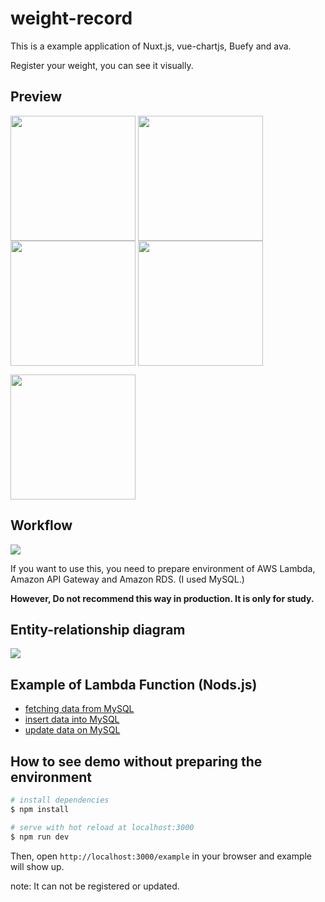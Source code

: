 # weight-record

This is a example application of Nuxt.js, vue-chartjs, Buefy and ava.

Register your weight, you can see it visually.

## Preview

<p>
    <img valign="top" src="https://raw.githubusercontent.com/aytdm/weight-record/images/ss_total.png" width="200">
    <img valign="top" src="https://raw.githubusercontent.com/aytdm/weight-record/images/ss_jan.png" width="200">
    <img valign="top" src="https://raw.githubusercontent.com/aytdm/weight-record/images/ss_feb.png" width="200">
    <img valign="top" src="https://raw.githubusercontent.com/aytdm/weight-record/images/ss_error.png" width="200">
</p>
<p><img valign="top" src="https://raw.githubusercontent.com/aytdm/weight-record/images/ss_register.png" width="200"></p>

## Workflow

<img src="https://cdn-ak.f.st-hatena.com/images/fotolife/a/aytdm/20180209/20180209152837.png">

If you want to use this, you need to prepare environment of AWS Lambda, Amazon API Gateway and Amazon RDS. (I used MySQL.)

**However, Do not recommend this way in production. It is only for study.**

## Entity-relationship diagram

<img src="https://raw.githubusercontent.com/aytdm/weight-record/images/erd.png">

## Example of Lambda Function (Nods.js)

* [fetching data from MySQL](https://gist.github.com/aytdm/f73f329fb5e7d0537aac1180f3f4298b)
* [insert data into MySQL](https://gist.github.com/aytdm/51eda9d98304c57f8c5f82d95344dd39)
* [update data on MySQL](https://gist.github.com/aytdm/68f4845288ac6f9cbc0a0f1e628bb764)

## How to see demo without preparing the environment

``` bash
# install dependencies
$ npm install

# serve with hot reload at localhost:3000
$ npm run dev
```

Then, open `http://localhost:3000/example` in your browser and example will show up.

note: It can not be registered or updated.